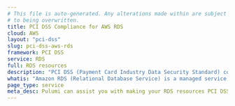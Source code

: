 ```yaml
---
# This file is auto-generated. Any alterations made within are subject
# to being overwritten.
title: PCI DSS Compliance for AWS RDS
cloud: AWS
layout: "pci-dss"
slug: pci-dss-aws-rds
framework: PCI DSS
service: RDS
full: RDS resources
description: "PCI DSS (Payment Card Industry Data Security Standard) compliance refers to the adherence to a set of security standards designed to protect card information during and after a financial transaction. These standards are established by the Payment Card Industry Security Standards Council (PCI SSC), which was founded by major credit card companies like Visa, MasterCard, American Express, Discover, and JCB."
whatis: "Amazon RDS (Relational Database Service) is a managed service that simplifies setting up, operating, and scaling relational databases in the cloud. It supports multiple database engines and automates tasks like backups, patching, and monitoring."
page_type: service
meta_desc: Pulumi can assist you with making your RDS resources PCI DSS compliant. Get in touch with our Solutions Architects to learn more.
---
```



